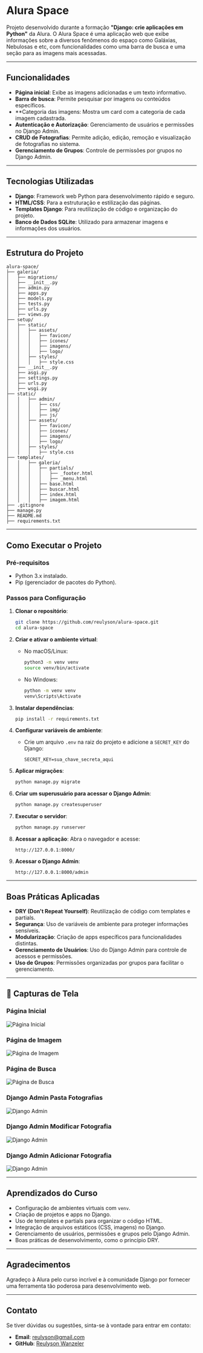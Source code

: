 # Alura Space

Projeto desenvolvido durante a formação **"Django: crie aplicações em Python"** da Alura. O Alura Space é uma aplicação web que exibe informações sobre a diversos fenômenos do espaço como Galáxias, Nebulosas e etc, com funcionalidades como uma barra de busca e uma seção para as imagens mais acessadas.

---

## **Funcionalidades**

- **Página inicial**: Exibe as imagens adicionadas e um texto informativo.
- **Barra de busca**: Permite pesquisar por imagens ou conteúdos específicos.
- **Categoria das imagens: Mostra um card com a categoria de cada imagem cadastrada.
- **Autenticação e Autorização**: Gerenciamento de usuários e permissões no Django Admin.
- **CRUD de Fotografias**: Permite adição, edição, remoção e visualização de fotografias no sistema.
- **Gerenciamento de Grupos**: Controle de permissões por grupos no Django Admin.

---

## **Tecnologias Utilizadas**

- **Django**: Framework web Python para desenvolvimento rápido e seguro.
- **HTML/CSS**: Para a estruturação e estilização das páginas.
- **Templates Django**: Para reutilização de código e organização do projeto.
- **Banco de Dados SQLite**: Utilizado para armazenar imagens e informações dos usuários.

---

## **Estrutura do Projeto**

```
alura-space/
├── galeria/
│   ├── migrations/
│   ├── __init__.py
│   ├── admin.py
│   ├── apps.py
│   ├── models.py
│   ├── tests.py
│   ├── urls.py
│   ├── views.py 
├── setup/
│   ├── static/
│   │   ├── assets/
│   │   │   ├── favicon/
│   │   │   ├── ícones/
│   │   │   ├── imagens/
│   │   │   ├── logo/
│   │   ├── styles/
│   │   │   ├── style.css
│   ├── __init__.py
│   ├── asgi.py
│   ├── settings.py
│   ├── urls.py
│   ├── wsgi.py
├── static/
│   │   ├── admin/
│   │   │   ├── css/
│   │   │   ├── img/
│   │   │   ├── js/
│   │   ├── assets/
│   │   │   ├── favicon/
│   │   │   ├── ícones/
│   │   │   ├── imagens/
│   │   │   ├── logo/
│   │   ├── styles/
│   │   │   ├── style.css
├── templates/
│   │   ├── galeria/
│   │   │   ├── partials/
│   │   │   │   ├── _footer.html
│   │   │   │   ├── _menu.html
│   │   │   ├── base.html
│   │   │   ├── buscar.html
│   │   │   ├── index.html
│   │   │   ├── imagem.html
├── .gitignore
├── manage.py
├── README.md
├── requirements.txt
```

---

## **Como Executar o Projeto**

### **Pré-requisitos**
- Python 3.x instalado.
- Pip (gerenciador de pacotes do Python).

### **Passos para Configuração**

1. **Clonar o repositório**:
   ```bash
   git clone https://github.com/reulyson/alura-space.git
   cd alura-space
   ```

2. **Criar e ativar o ambiente virtual**:
   - No macOS/Linux:
     ```bash
     python3 -m venv venv
     source venv/bin/activate
     ```
   - No Windows:
     ```bash
     python -m venv venv
     venv\Scripts\Activate
     ```

3. **Instalar dependências**:
   ```bash
   pip install -r requirements.txt
   ```

4. **Configurar variáveis de ambiente**:
   - Crie um arquivo `.env` na raiz do projeto e adicione a `SECRET_KEY` do Django:
     ```
     SECRET_KEY=sua_chave_secreta_aqui
     ```

5. **Aplicar migrações**:
   ```bash
   python manage.py migrate
   ```

6. **Criar um superusuário para acessar o Django Admin**:
   ```bash
   python manage.py createsuperuser
   ```

7. **Executar o servidor**:
   ```bash
   python manage.py runserver
   ```

8. **Acessar a aplicação**:
   Abra o navegador e acesse:
   ```
   http://127.0.0.1:8000/
   ```

9. **Acessar o Django Admin**:
   ```
   http://127.0.0.1:8000/admin
   ```

---

## **Boas Práticas Aplicadas**

- **DRY (Don't Repeat Yourself)**: Reutilização de código com templates e partials.
- **Segurança**: Uso de variáveis de ambiente para proteger informações sensíveis.
- **Modularização**: Criação de apps específicos para funcionalidades distintas.
- **Gerenciamento de Usuários**: Uso do Django Admin para controle de acessos e permissões.
- **Uso de Grupos**: Permissões organizadas por grupos para facilitar o gerenciamento.

---

## 📸 **Capturas de Tela**

### Página Inicial
![Página Inicial](https://github.com/user-attachments/assets/395f08ac-f5b9-4419-85cb-0fdc4fca05cb)

### Página de Imagem
![Página de Imagem](https://github.com/user-attachments/assets/fb3a0f53-c982-459f-bbbb-c6f9824c1a6a)

### Página de Busca
![Página de Busca](https://github.com/user-attachments/assets/d44ac599-4b98-4a1d-b6df-30bb6e64fcf1)

### Django Admin Pasta Fotografias
![Django Admin](https://github.com/user-attachments/assets/543f169d-d6b6-4923-82ab-69a2a9d9b430)

### Django Admin Modificar Fotografia
![Django Admin](https://github.com/user-attachments/assets/b9706600-cec8-4169-b646-84425f53d07c)

### Django Admin Adicionar Fotografia
![Django Admin](https://github.com/user-attachments/assets/1f9a8155-7e89-456b-a9df-bcb7f0238824)


---

## **Aprendizados do Curso**

- Configuração de ambientes virtuais com `venv`.
- Criação de projetos e apps no Django.
- Uso de templates e partials para organizar o código HTML.
- Integração de arquivos estáticos (CSS, imagens) no Django.
- Gerenciamento de usuários, permissões e grupos pelo Django Admin.
- Boas práticas de desenvolvimento, como o princípio DRY.

---

## **Agradecimentos**

Agradeço à Alura pelo curso incrível e à comunidade Django por fornecer uma ferramenta tão poderosa para desenvolvimento web.

---

## **Contato**

Se tiver dúvidas ou sugestões, sinta-se à vontade para entrar em contato:

- **Email**: reulyson@gmail.com
- **GitHub**: [Reulyson Wanzeler](https://github.com/reulyson)

